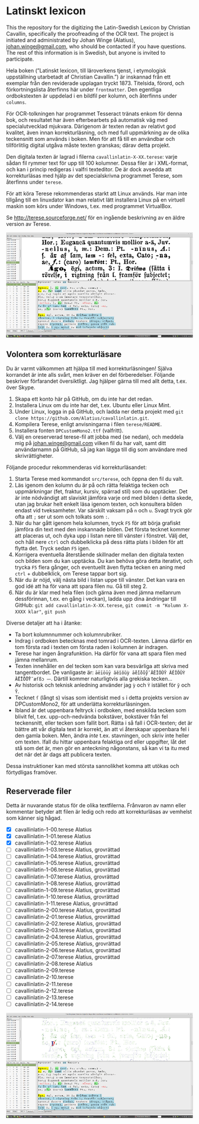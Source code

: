 # Latinskt lexicon

This the repository for the digitizing the Latin-Swedish Lexicon by Christian Cavallin, specifically the proofreading of the OCR text. The project is initiated and administrated by Johan Winge (Alatius), johan.winge@gmail.com, who should be contacted if you have questions. The rest of this information is in Swedish, but anyone is invited to participate.

Hela boken (”Latinskt lexicon, till läroverkens tjenst, i etymologisk uppställning utarbetadt af Christian Cavallin.”) är inskannad från ett exemplar från den reviderade upplagan tryckt 1873. Titelsida, förord, och förkortningslista återfinns här under `frontmatter`. Den egentliga ordbokstexten är uppdelad i en bildfil per kolumn, och återfinns under `columns`.

För OCR-tolkningen har programmet Tesseract tränats enkom för denna bok, och resultatet har även efterbearbets på automatisk väg med specialutvecklad mjukvara. Därigenom är texten redan av relativt god kvalitet, även innan korrekturläsning, och med full uppmärkning av de olika teckensnitt som används i boken. Men för att få till en användbar och tillförlitlig digital utgåva måste texten granskas; därav detta projekt.

Den digitala texten är lagrad i filerna `cavallinlatin-X-XX.terese`: varje sådan fil rymmer text för upp till 100 kolumner. Dessa filer är i XML-format, och kan i princip redigeras i valfri texteditor. De är dock avsedda att korrekturläsas med hjälp av det specialskrivna programmet Terese, som återfinns under `terese`.

För att köra Terese rekommenderas starkt att Linux används. Har man inte tillgång till en linuxdator kan man relativt lätt installera Linux på en virtuell maskin som körs under Windows, t.ex. med programmet VirtualBox.

Se http://terese.sourceforge.net/ för en ingående beskrivning av en äldre version av Terese.

![Terese in action](exempel1.png)

## Volontera som korrekturläsare

Du är varmt välkommen att hjälpa till med korrekturläsningen! Själva korrandet är inte alls svårt, men kräver en del förberedelser. Följande beskriver förfarandet översiktligt. Jag hjälper gärna till med allt detta, t.ex. över Skype.

1. Skapa ett konto här på GitHub, om du inte har det redan.
2. Installera Linux om du inte har det, t.ex. Ubuntu eller Linux Mint.
3. Under Linux, logga in på GitHub, och ladda ner detta projekt med `git clone https://github.com/Alatius/cavallinlatin.git`.
4. Kompilera Terese, enligt anvisningarna i filen `terese/README`.
5. Installera fonten `DPCustomMono2.ttf` (valfritt).
6. Välj en oreserverad terese-fil att jobba med (se nedan), och meddela mig på johan.winge@gmail.com vilken fil du har valt, samt ditt användarnamn på GitHub, så jag kan lägga till dig som användare med skrivrättigheter.

Följande procedur rekommenderas vid korrekturläsandet:

1. Starta Terese med kommandot `src/terese`, och öppna den fil du valt.
2. Läs igenom den kolumn du är på och rätta felaktiga tecken och uppmärkningar (fet, fraktur, kursiv, spärrad stil) som du upptäcker. Det är inte nödvändigt att slaviskt jämföra varje ord med bilden i detta skede, utan jag brukar helt enkelt läsa igenom texten, och konsultera bilden endast vid tveksamheter. Var särskilt vaksam på `n` och `u`. Svagt tryck gör ofta att `;` ser ut som och tolkats som `:`.
3. När du har gått igenom hela kolumnen, tryck `F5` för att börja grafiskt jämföra din text med den inskannade bilden. Det första tecknet kommer att placeras ut, och dyka upp i listan nere till vänster i fönstret. Välj det, och håll nere `ctrl` och dubbelklicka på dess rätta plats i bilden för att flytta det. Tryck sedan `F5` igen.
4. Korrigera eventuella återstående skillnader mellan den digitala texten och bilden som du kan upptäcka. Du kan behöva göra detta iterativt, och trycka `F5` flera gånger, och eventuellt även flytta tecken en aning med `ctrl` + dubbelklick, om Terese tappar bort sig.
5. När du är nöjd, välj nästa bild i listan uppe till vänster. Det kan vara en god idé att ha för vana att spara filen nu. Gå till steg 2.
6. När du är klar med hela filen (och gärna även med jämna mellanrum dessförinnan, t.ex. en gång i veckan), ladda upp dina ändringar till GitHub:
`git add cavallinlatin-X-XX.terese`,
`git commit -m "Kolumn X-XXXX klar"`,
`git push`

Diverse detaljer att ha i åtanke:

* Ta bort kolumnnummer och kolumnrubriker.
* Indrag i ordboken betecknas med tomrad i OCR-texten. Lämna därför en tom första rad i texten om första raden i kolumnen är indragen.
* Terese har ingen ångrafunktion. Ha därför för vana att spara filen med jämna mellanrum.
* Texten innehåller en del tecken som kan vara besvärliga att skriva med tangentbordet. De vanligaste är: `āēīōūȳ ăĕĭŏŭỳ ā̆ē̆ī̆ō̆ū̆ȳ̆ ĀĒĪŌŪȲ ĂĔĬŎŬỲ Ā̆Ē̆Ī̆Ō̆Ū̆Ȳ̆ æſßɔ —⏑`. Därtill kommer naturligtvis alla grekiska tecken...
* Av historisk och teknisk anledning använder jag `ỳ` och `Ỳ` istället för `y̆` och `Y̆`.
* Tecknet `ſ` (långt s) visas som identiskt med `s` i detta projekts version av DPCustomMono2, för att underlätta korrekturläsningen.
* Ibland är det uppenbara feltryck i ordboken, med enskilda tecken som blivit fel, t.ex. upp-och-nedvända bokstäver, bokstäver från fel teckensnitt, eller tecken som fallit bort. Rätta i så fall i OCR-texten; det är bättre att vår digitala text är korrekt, än att vi återskapar uppenbara fel i den gamla boken. Men, ändra _inte_ t.ex. stavningen, och skriv inte heller om texten. Ifall du hittar uppenbara felaktiga ord eller uppgifter, låt det stå som det är, men gör en anteckning någonstans, så kan vi ta itu med det när det är dags att publicera texten. 

Dessa instruktioner kan med största sannolikhet komma att utökas och förtydligas framöver.

## Reserverade filer

Detta är nuvarande status för de olika textfilerna. Frånvaron av namn eller kommentar betyder att filen är ledig och redo att korrekturläsas av vemhelst som känner sig hågad.

- [x] cavallinlatin-1-00.terese Alatius
- [x] cavallinlatin-1-01.terese Alatius
- [x] cavallinlatin-1-02.terese Alatius
- [ ] cavallinlatin-1-03.terese Alatius, grovrättad
- [ ] cavallinlatin-1-04.terese Alatius, grovrättad
- [ ] cavallinlatin-1-05.terese Alatius, grovrättad
- [ ] cavallinlatin-1-06.terese Alatius, grovrättad
- [ ] cavallinlatin-1-07.terese Alatius, grovrättad
- [ ] cavallinlatin-1-08.terese Alatius, grovrättad
- [ ] cavallinlatin-1-09.terese Alatius, grovrättad
- [ ] cavallinlatin-1-10.terese Alatius, grovrättad
- [ ] cavallinlatin-1-11.terese Alatius, grovrättad
- [ ] cavallinlatin-2-00.terese Alatius, grovrättad
- [ ] cavallinlatin-2-01.terese Alatius, grovrättad
- [ ] cavallinlatin-2-02.terese Alatius, grovrättad
- [ ] cavallinlatin-2-03.terese Alatius, grovrättad
- [ ] cavallinlatin-2-04.terese Alatius, grovrättad
- [ ] cavallinlatin-2-05.terese Alatius, grovrättad
- [ ] cavallinlatin-2-06.terese Alatius, grovrättad
- [ ] cavallinlatin-2-07.terese Alatius, grovrättad
- [ ] cavallinlatin-2-08.terese Alatius
- [ ] cavallinlatin-2-09.terese
- [ ] cavallinlatin-2-10.terese
- [ ] cavallinlatin-2-11.terese
- [ ] cavallinlatin-2-12.terese
- [ ] cavallinlatin-2-13.terese
- [ ] cavallinlatin-2-14.terese

![Two errors identified](exempel2.png)

